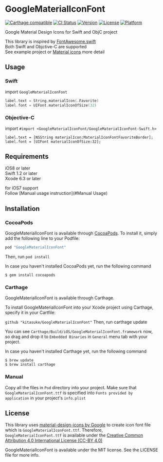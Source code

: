 # GoogleMaterialIconFont

[![Carthage compatible](https://img.shields.io/badge/Carthage-compatible-4BC51D.svg?style=flat)](https://github.com/kitasuke/GoogleMaterialIconFont)
[![CI Status](http://img.shields.io/travis/kitasuke/GoogleMaterialIconFont.svg?style=flat)](https://travis-ci.org/kitasuke/GoogleMaterialIconFont)
[![Version](https://img.shields.io/cocoapods/v/GoogleMaterialIconFont.svg?style=flat)](http://cocoapods.org/pods/GoogleMaterialIconFont)
[![License](https://img.shields.io/cocoapods/l/GoogleMaterialIconFont.svg?style=flat)](http://cocoapods.org/pods/GoogleMaterialIconFont)
[![Platform](https://img.shields.io/cocoapods/p/GoogleMaterialIconFont.svg?style=flat)](http://cocoapods.org/pods/GoogleMaterialIconFont)

Google Material Design Icons for Swift and ObjC project

This library is inspired by [FontAwesome.swift](https://github.com/thii/FontAwesome.swift)  
Both Swift and Objctive-C are supported  
See example project or [Material icons](https://www.google.com/design/icons/) more detail

## Usage

### Swift

import `GoogleMaterialIconFont`

```swift
label.text = String.materialIcon(.Favorite)
label.font = UIFont.materialIconOfSize(32)
```

### Objective-C

import `#import <GoogleMaterialIconFont/GoogleMaterialIconFont-Swift.h>`

```objc
label.text = [NSString materialIcon:MaterialIconFontFavoriteBorder];
label.font = [UIFont materialIconOfSize:32];
```

## Requirements

iOS8 or later  
Swift 1.2 or later  
Xcode 6.3 or later  

for iOS7 support  
Follow [Manual usage instruction](#Manual Usage)

## Installation

### CocoaPods

GoogleMaterialIconFont is available through [CocoaPods](http://cocoapods.org). To install
it, simply add the following line to your Podfile:

```ruby
pod "GoogleMaterialIconFont"
```

Then, run `pod install`

In case you haven't installed CocoaPods yet, run the following command

```terminal
$ gem install cocoapods
```

### Carthage

GoogleMaterialIconFont is available through Carthage.

To install GoogleMaterialIconFont into your Xcode project using Carthage, specify it in your Cartfile:

`github "kitasuke/GoogleMaterialIconFont"`
Then, run carthage update

You can see `Carthage/Build/iOS/GoogleMaterialIconFont.framework` now, so drag and drop it to `Embedded Binaries` in `General` menu tab with your project.

In case you haven't installed Carthage yet, run the following command

```ternimal
$ brew update
$ brew install carthage
```

### <a name="Manual Usage">Manual

Copy all the files in `Pod` directory into your project.
Make sure that `GoogleMaterialIconFont.ttf` is specified into `Fonts provided by application` in your project's `info.plist`


## License

This library uses [material-design-icons by Google](https://github.com/google/material-design-icons) to create icon font file which is `GoogleMaterialIconFont.ttf`. Therefore, `GoogleMaterialIconFont.ttf` is available under the [Creative Common Attribution 4.0 International License (CC-BY 4.0)](http://creativecommons.org/licenses/by/4.0/)

GoogleMaterialIconFont is available under the MIT license. See the LICENSE file for more info.
